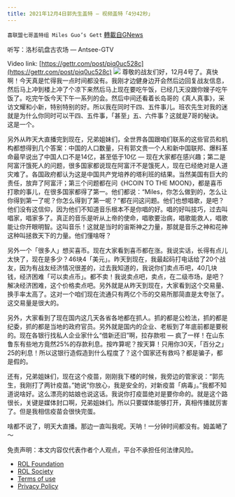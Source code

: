 ```yaml
---
title: 2021年12月4日郭先生盖特 — 视频盖特「4分42秒」
---
```

`喜联盟七哥盖特组 Miles Guo’s Gett` [轉載自GNews](https://gnews.org/zh-hans/1721411/)

听写：洛杉矶盘古农场 — Antsee-GTV

Video link: [https://gettr.com/post/piq0uc528c](https://gettr.com/post/piq0uc528c)
![](https://assets.gnews.org/wp-content/uploads/2021/12/22C1E488-6D5A-406E-9DAD-D605DB1E1E5B.jpeg)
尊敬的战友们好，12月4号了。真快啊！今天真是忙得我一点时间都没有。我刚才边健身边开会然后边回复战友信息，然后马上冲到楼上冲了个凉下来然后马上现在要吃午饭，已经几天没跟你嫂子吃午饭了。吃完午饭今天下午一系列的会。然后中间还看着长岛哥的《真人真事》，采访文耀和小新，特别特别的好。所以我在同时干四、五件事儿。班农先生对我的迷就是为什么你同时可以干四、五件事，「甚至」五、六件事？这就是7哥的秘诀。这是一个。

另外从昨天大直播完到现在，兄弟姐妹们，全世界各国跟咱们联系的这些官员和机构都想得到几个答案：中国的人口数量，只有郭文贵一个人和新中国联邦、爆料革命最早说出了中国人口不是14亿，甚至低于10亿 — 现在大家都在感兴趣；第二是阿富汗饿死人的问题，很多国家都说现在阿富汗不是饿死人，现在已经绝对是人道灾难了。各国政府都认为这是中国共产党培养的塔利班的结果。当然美国有巨大的责任，放弃了阿富汗；第三个问题都在问《HCOIN TO THE MOON》，都是喜币打歌的事儿，在很多国家都得了第一。他们都说：“Miles，你怎么做到的，怎么让你得到第一了呢？你怎么得到了第一呢？”都在问这问题。他们也想唱歌，是吧？他们没有这信仰，因为他们不知道音乐根本不是你唱的好。唱的好叫技巧，过去叫唱家，唱家多了。真正的音乐是听从上帝的使命，唱歌要治病，唱歌能救人，唱歌能让你开眼明智。这叫音乐！这就是当时的宙斯神之力量，那就是音乐之神和花神这种叫拯救天下的力量。他们懂啥呀？

另外一个「很多人」想买喜币。现在大家看到喜币都在涨。我说实话，长得有点儿太快了，现在是多少？46块4「美元」。昨天到现在，我最起码打电话给了20个战友，因为有战友经济情况很差的，过去我知道的，我说你们卖点币吧，40几块钱，经济困难「可以卖点币」。都不卖！我说卖点吧，卖点，在二级市场，是吧？解决经济困难，这个价格卖点吧。另外就是从昨天到现在，大家看到这个交易量、换手率太高了。这对一个咱们现在流通只有两亿个币的交易所那简直是太夸张了。这交易量是很大的。

另外，大家看到了现在国内这几天各省各地都在抓人。抓的都是公检法，抓的都是纪委，抓的都是当地的政府官员。另外就是国内的企业、老板到了年底前都是要税的。现在各银行找私人企业家什么“借新还旧”啊，拉存款啦 — 疯了一样！在山东鲁东有些地方竟然25%的存款利息。按咋算呢？按天算！只用你30天，「百分之」25的利息！所以这银行造假造到什么程度了？这个国家还有救吗？都是骗子，都是假的。

还有，兄弟姐妹们，现在这个疫苗，刚刚我下楼的时候，我旁边的管家说：“郭先生，我刚打了两针疫苗。”她说“你放心，我是安全的，对新疫苗「病毒」。”我都不知道说啥好。这么漂亮的姑娘也说这话。我说你打疫苗绝对是要你命的。就是这个路很长，关键是媒体封口啊，兄弟姐妹们。所以只要媒体能够打开，真相传播就厉害了。但是我相信疫苗会很快完蛋。

啥都不说了，明天大直播。那边一直叫我呢。天呐！一分钟时间都没有。姆盖嗮了～

 

免责声明：本文内容仅代表作者个人观点，平台不承担任何法律风险。

- [ROL Foundation](https://rolfoundation.org/)
- [ROL Society](https://rolsociety.org/)
- [Terms of use](https://gnews.org/terms-of-use-3/)
- [Privacy Policy](https://gnews.org/privacy-policy/)
